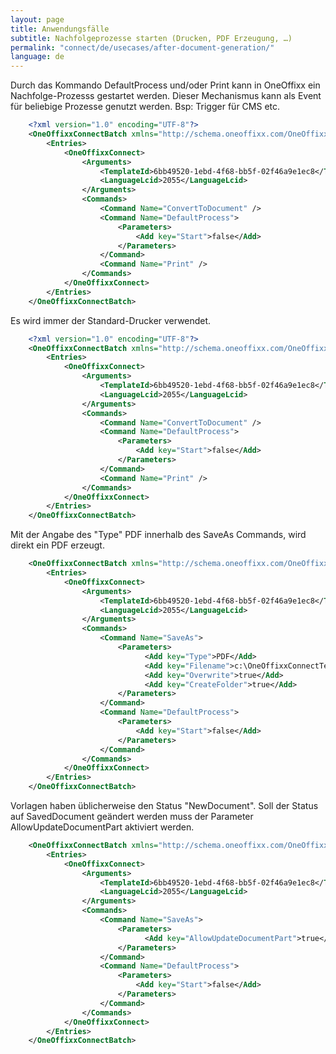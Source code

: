 ```yaml
---
layout: page
title: Anwendungsfälle
subtitle: Nachfolgeprozesse starten (Drucken, PDF Erzeugung, …)
permalink: "connect/de/usecases/after-document-generation/"
language: de
---
```


Durch das Kommando DefaultProcess und/oder Print kann in OneOffixx ein Nachfolge-Prozesss gestartet werden. Dieser Mechanismus kann als Event für beliebige Prozesse genutzt werden. Bsp: Trigger für CMS etc.

```xml
    <?xml version="1.0" encoding="UTF-8"?>
    <OneOffixxConnectBatch xmlns="http://schema.oneoffixx.com/OneOffixxConnectBatch/1" xmlns:xsi="http://www.w3.org/2001/XMLSchema-instance">
    	<Entries>
    		<OneOffixxConnect>
    			<Arguments>
    				<TemplateId>6bb49520-1ebd-4f68-bb5f-02f46a9e1ec8</TemplateId>
    				<LanguageLcid>2055</LanguageLcid>
    			</Arguments>
    			<Commands>
    				<Command Name="ConvertToDocument" />
    				<Command Name="DefaultProcess">
    					<Parameters>
    						<Add key="Start">false</Add>
    					</Parameters>
    				</Command>
    				<Command Name="Print" />
    			</Commands>
    		</OneOffixxConnect>
    	</Entries>
    </OneOffixxConnectBatch>    
```

Es wird immer der Standard-Drucker verwendet.

```xml
    <?xml version="1.0" encoding="UTF-8"?>
    <OneOffixxConnectBatch xmlns="http://schema.oneoffixx.com/OneOffixxConnectBatch/1" xmlns:xsi="http://www.w3.org/2001/XMLSchema-instance">
    	<Entries>
    		<OneOffixxConnect>
    			<Arguments>
    				<TemplateId>6bb49520-1ebd-4f68-bb5f-02f46a9e1ec8</TemplateId>
    				<LanguageLcid>2055</LanguageLcid>
    			</Arguments>
    			<Commands>
    				<Command Name="ConvertToDocument" />
    				<Command Name="DefaultProcess">
    					<Parameters>
    						<Add key="Start">false</Add>
    					</Parameters>
    				</Command>
    				<Command Name="Print" />
    			</Commands>
    		</OneOffixxConnect>
    	</Entries>
    </OneOffixxConnectBatch>
```

Mit der Angabe des "Type" PDF innerhalb des SaveAs Commands, wird direkt ein PDF erzeugt.

```xml
    <OneOffixxConnectBatch xmlns="http://schema.oneoffixx.com/OneOffixxConnectBatch/1" xmlns:xsi="http://www.w3.org/2001/XMLSchema-instance">
    	<Entries>
    		<OneOffixxConnect>
    			<Arguments>
    				<TemplateId>6bb49520-1ebd-4f68-bb5f-02f46a9e1ec8</TemplateId>
    				<LanguageLcid>2055</LanguageLcid>
    			</Arguments>
    			<Commands>
    				<Command Name="SaveAs">
    					<Parameters>
    					      <Add key="Type">PDF</Add>
    					      <Add key="Filename">c:\OneOffixxConnectTest\OneOffixxConnect.pdf</Add>
    					      <Add key="Overwrite">true</Add>
    					      <Add key="CreateFolder">true</Add>
    					</Parameters>
    				</Command>
    				<Command Name="DefaultProcess">
    					<Parameters>
    						<Add key="Start">false</Add>
    					</Parameters>
    				</Command>
    			</Commands>
    		</OneOffixxConnect>
    	</Entries>
    </OneOffixxConnectBatch>
```

Vorlagen haben üblicherweise den Status "NewDocument". Soll der Status auf SavedDocument geändert werden muss der Parameter AllowUpdateDocumentPart aktiviert werden. 

```xml
    <OneOffixxConnectBatch xmlns="http://schema.oneoffixx.com/OneOffixxConnectBatch/1" xmlns:xsi="http://www.w3.org/2001/XMLSchema-instance">
    	<Entries>
    		<OneOffixxConnect>
    			<Arguments>
    				<TemplateId>6bb49520-1ebd-4f68-bb5f-02f46a9e1ec8</TemplateId>
    				<LanguageLcid>2055</LanguageLcid>
    			</Arguments>
    			<Commands>
    				<Command Name="SaveAs">
    					<Parameters>
    					      <Add key="AllowUpdateDocumentPart">true</Add>
    					</Parameters>
    				</Command>
    				<Command Name="DefaultProcess">
    					<Parameters>
    						<Add key="Start">false</Add>
    					</Parameters>
    				</Command>
    			</Commands>
    		</OneOffixxConnect>
    	</Entries>
    </OneOffixxConnectBatch>
```
